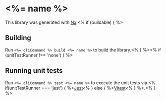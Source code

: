 # <%= name %>

This library was generated with [Nx](https://nx.dev).<% if (buildable) { %>

## Building

Run `<%= cliCommand %> build <%= name %>` to build the library.<% } %><% if (unitTestRunner !== 'none') { %>

## Running unit tests

Run `<%= cliCommand %> test <%= name %>` to execute the unit tests via <% if(unitTestRunner === 'jest') { %>[Jest](https://jestjs.io)<% } else { %>[Vitest](https://vitest.dev/)<% } %>.<% } %>
